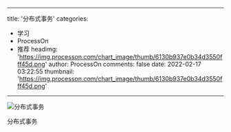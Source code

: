 
---
title: '分布式事务'
categories: 
 - 学习
 - ProcessOn
 - 推荐
headimg: 'https://img.processon.com/chart_image/thumb/6130b937e0b34d3550fff45d.png'
author: ProcessOn
comments: false
date: 2022-02-17 03:22:55
thumbnail: 'https://img.processon.com/chart_image/thumb/6130b937e0b34d3550fff45d.png'
---

<div>   
<img class="thumb" alt="分布式事务" src="https://img.processon.com/chart_image/thumb/6130b937e0b34d3550fff45d.png" referrerpolicy="no-referrer">
<p>分布式事务</p>  
</div>
            